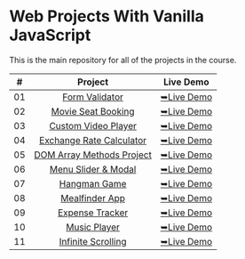 # Web Projects With Vanilla JavaScript

This is the main repository for all of the projects in the course.

|  #  |            Project             | Live Demo |
| :-: | :----------------------------: | :-------: |
| 01  |       [Form Validator](https://github.com/C0dewithLokesh/vanillawebprojects/tree/main/Form%20Validator)       | [➥Live Demo](https://c0dewithlokesh.github.io/vanillawebprojects/Form%20Validator)  |
| 02  |       [Movie Seat Booking](https://github.com/C0dewithLokesh/vanillawebprojects/tree/main/Movie%20Seat%20Booking)       | [➥Live Demo](https://c0dewithlokesh.github.io/vanillawebprojects/Movie%20Seat%20Booking)  |
| 03  |       [Custom Video Player](https://github.com/C0dewithLokesh/vanillawebprojects/tree/main/Custom%20Video%20Player)       | [➥Live Demo](https://c0dewithlokesh.github.io/vanillawebprojects/Custom%20Video%20Player)  |
| 04  |       [Exchange Rate Calculator](https://github.com/C0dewithLokesh/vanillawebprojects/tree/main/Exchange%20Rate%20Calculator)       | [➥Live Demo](https://c0dewithlokesh.github.io/vanillawebprojects/Exchange%20Rate%20Calculator)  |
| 05  |       [DOM Array Methods Project](https://github.com/C0dewithLokesh/vanillawebprojects/tree/main/DOM%20Array%20Methods)       | [➥Live Demo](https://c0dewithlokesh.github.io/vanillawebprojects/DOM%20Array%20Methods)  |
| 06  |       [Menu Slider & Modal](https://github.com/C0dewithLokesh/vanillawebprojects/tree/main/Menu%20Slider%20%26%20Modal)       | [➥Live Demo](https://c0dewithlokesh.github.io/vanillawebprojects/Menu%20Slider%20%26%20Modal)  |
| 07  |       [Hangman Game](https://github.com/C0dewithLokesh/vanillawebprojects/tree/main/Hangman%20Game)       | [➥Live Demo](https://c0dewithlokesh.github.io/vanillawebprojects/Hangman%20Game)  |
| 08  |       [Mealfinder App](https://github.com/C0dewithLokesh/vanillawebprojects/tree/main/Hangman%20Game)       | [➥Live Demo](https://c0dewithlokesh.github.io/vanillawebprojects/Hangman%20Game)  |
| 09  |       [Expense Tracker](https://github.com/C0dewithLokesh/vanillawebprojects/tree/main/Expense%20Tracker)       | [➥Live Demo](https://c0dewithlokesh.github.io/vanillawebprojects/Expense%20Tracker)  |
| 10  |       [Music Player](https://github.com/C0dewithLokesh/vanillawebprojects/tree/main/Music%20Player)       | [➥Live Demo](https://c0dewithlokesh.github.io/vanillawebprojects/Music%20Player)  |
| 11  |       [Infinite Scrolling](https://github.com/C0dewithLokesh/vanillawebprojects/tree/main/Infinite%20Scroll)       | [➥Live Demo](https://c0dewithlokesh.github.io/vanillawebprojects/Infinite%20Scroll)  |
